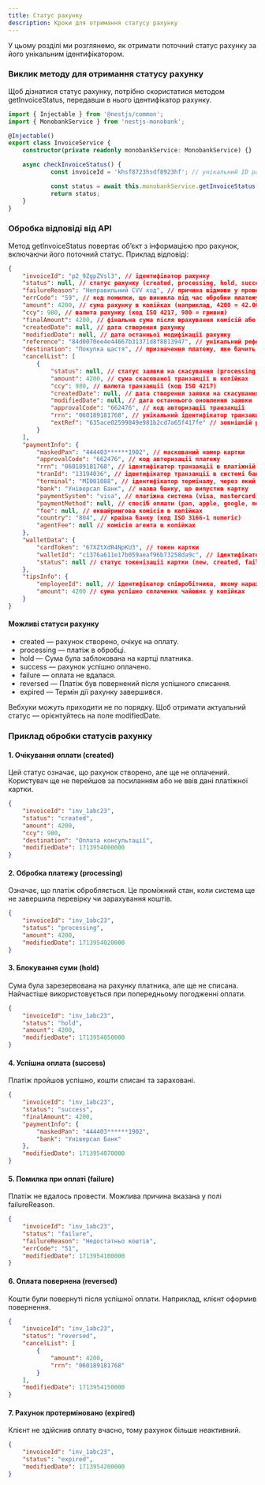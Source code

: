 ```yaml
---
title: Статус рахунку
description: Кроки для отримання статусу рахунку
---
```


У цьому розділі ми розглянемо, як отримати поточний статус рахунку за його унікальним ідентифікатором.

<Steps />

### Виклик методу для отримання статусу рахунку

Щоб дізнатися статус рахунку, потрібно скористатися методом getInvoiceStatus, передавши в нього ідентифікатор рахунку.

```typescript
import { Injectable } from '@nestjs/common';
import { MonobankService } from 'nestjs-monobank';

@Injectable()
export class InvoiceService {
  	constructor(private readonly monobankService: MonobankService) {}

  	async checkInvoiceStatus() {
    		const invoiceId = 'khsf8723hsdf8923hf'; // унікальний ID рахунку

    		const status = await this.monobankService.getInvoiceStatus(invoiceId);
    		return status;
  	}
}
```

### Обробка відповіді від API

Метод getInvoiceStatus повертає об’єкт з інформацією про рахунок, включаючи його поточний статус. Приклад відповіді:

```json
{
    "invoiceId": "p2_9ZgpZVsl3", // ідентифікатор рахунку
    "status": null, // статус рахунку (created, processing, hold, success, failure, reversed, expired)
    "failureReason": "Неправильний CVV код", // причина відмови у проведенні платежу (заповнюється при статусі failure)
    "errCode": "59", // код помилки, що виникла під час обробки платежу
    "amount": 4200, // сума рахунку в копійках (наприклад, 4200 = 42.00 грн)
    "ccy": 980, // валюта рахунку (код ISO 4217, 980 = гривня)
    "finalAmount": 4200, // фінальна сума після врахування комісій або часткових повернень
    "createdDate": null, // дата створення рахунку
    "modifiedDate": null, // дата останньої модифікації рахунку
    "reference": "84d0070ee4e44667b31371d8f8813947", // унікальний референс, який встановлюється продавцем
    "destination": "Покупка щастя", // призначення платежу, яке бачить користувач
    "cancelList": [
        {
            "status": null, // статус заявки на скасування (processing, success, failure)
            "amount": 4200, // сума скасованої транзакції в копійках
            "ccy": 980, // валюта транзакції (код ISO 4217)
            "createdDate": null, // дата створення заявки на скасування
            "modifiedDate": null, // дата останнього оновлення заявки
            "approvalCode": "662476", // код авторизації транзакції
            "rrn": "060189181768", // унікальний ідентифікатор транзакції в платіжній системі
            "extRef": "635ace02599849e981b2cd7a65f417fe" // зовнішній референс, який встановлюється продавцем
        }
    ],
    "paymentInfo": {
        "maskedPan": "444403******1902", // маскований номер картки
        "approvalCode": "662476", // код авторизації платежу
        "rrn": "060189181768", // ідентифікатор транзакції в платіжній системі
        "tranId": "13194036", // ідентифікатор транзакції в системі банку
        "terminal": "MI001088", // ідентифікатор терміналу, через який проведено платіж
        "bank": "Універсал Банк", // назва банку, що випустив картку
        "paymentSystem": "visa", // платіжна система (visa, mastercard)
        "paymentMethod": null, // спосіб оплати (pan, apple, google, monobank, wallet, direct)
        "fee": null, // еквайрингова комісія в копійках
        "country": "804", // країна банку (код ISO 3166-1 numeric)
        "agentFee": null // комісія агента в копійках
    },
    "walletData": {
        "cardToken": "67XZtXdR4NpKU3", // токен картки
        "walletId": "c1376a611e17b059aeaf96b73258da9c", // ідентифікатор гаманця
        "status": null // статус токенізації картки (new, created, failed)
    },
    "tipsInfo": {
        "employeeId": null, // ідентифікатор співробітника, якому нараховуються чайові
        "amount": 4200 // сума успішно сплачених чайових у копійках
    }
}
```

#### Можливі статуси рахунку

<ul class="my-6 ml-6 list-disc [&amp;>li]:mt-2">
    <li>created — рахунок створено, очікує на оплату.</li>
    <li>processing — платіж в обробці.</li>
    <li>hold — Сума була заблокована на картці платника.</li>
    <li>success — рахунок успішно оплачено.</li>
    <li>failure — оплата не вдалася.</li>
    <li>reversed — Платіж був повернений після успішного списання.</li>
    <li>expired — Термін дії рахунку завершився.</li>
</ul>

<Callout title="⚠️ Важливо знати:">
Вебхуки можуть приходити не по порядку. Щоб отримати актуальний статус — орієнтуйтесь на поле modifiedDate.
</Callout>

### Приклад обробки статусів рахунку

#### 1. Очікування оплати (created)

Цей статус означає, що рахунок створено, але ще не оплачений. Користувач ще не перейшов за посиланням або не ввів дані платіжної картки.

```json
{
    "invoiceId": "inv_1abc23",
    "status": "created",
    "amount": 4200,
    "ccy": 980,
    "destination": "Оплата консультації",
    "modifiedDate": 1713954000000
}
```

#### 2. Обробка платежу (processing)

Означає, що платіж обробляється. Це проміжний стан, коли система ще не завершила перевірку чи зарахування коштів.

```json
{
    "invoiceId": "inv_1abc23",
    "status": "processing",
    "amount": 4200,
    "modifiedDate": 1713954020000
}
```

#### 3. Блокування суми (hold)

Сума була зарезервована на рахунку платника, але ще не списана. Найчастіше використовується при попередньому погодженні оплати.

```json
{
    "invoiceId": "inv_1abc23",
    "status": "hold",
    "amount": 4200,
    "modifiedDate": 1713954050000
}
```

#### 4. Успішна оплата (success)

Платіж пройшов успішно, кошти списані та зараховані.

```json
{
    "invoiceId": "inv_1abc23",
    "status": "success",
    "finalAmount": 4200,
    "paymentInfo": {
        "maskedPan": "444403******1902",
        "bank": "Універсал Банк"
    },
    "modifiedDate": 1713954070000
}
```

#### 5. Помилка при оплаті (failure)

Платіж не вдалось провести. Можлива причина вказана у полі failureReason.

```json
{
    "invoiceId": "inv_1abc23",
    "status": "failure",
    "failureReason": "Недостатньо коштів",
    "errCode": "51",
    "modifiedDate": 1713954100000
}
```

#### 6. Оплата повернена (reversed)

Кошти були повернуті після успішної оплати. Наприклад, клієнт оформив повернення.

```json
{
    "invoiceId": "inv_1abc23",
    "status": "reversed",
    "cancelList": [
        {
            "amount": 4200,
            "rrn": "060189181768"
        }
    ],
    "modifiedDate": 1713954150000
}
```

#### 7. Рахунок протерміновано (expired)

Клієнт не здійснив оплату вчасно, тому рахунок більше неактивний.

```json
{
    "invoiceId": "inv_1abc23",
    "status": "expired",
    "modifiedDate": 1713954200000
}
```
